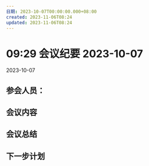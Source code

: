 ```yaml
---
日期: 2023-10-07T00:00:00.000+08:00
created: 2023-11-06T08:24
updated: 2023-11-06T08:24
---
```

# 09:29 会议纪要 2023-10-07

2023-10-07

## 参会人员：


## 会议内容

## 会议总结

## 下一步计划